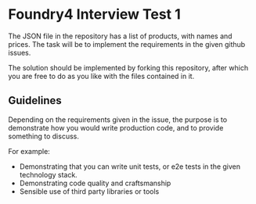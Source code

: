 # Foundry4 Interview Test 1

The JSON file in the repository has a list of products, with names and prices.
The task will be to implement the requirements in the given github issues.

The solution should be implemented by forking this repository, after which you are free to do as you like with the files contained in it.

## Guidelines
Depending on the requirements given in the issue, the purpose is to demonstrate how you would write production code, and to provide something to discuss.

For example:
* Demonstrating that you can write unit tests, or e2e tests in the given technology stack.
* Demonstrating code quality and craftsmanship
* Sensible use of third party libraries or tools